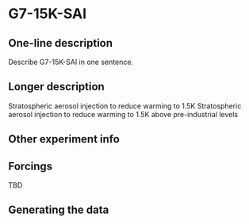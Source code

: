 <!--- This file contains a number of sections -->
<!--- They are bounded by comments like this -->
<!--- Do not edit these sections by hand -->
<!--- Start title -->
# G7-15K-SAI
<!--- End title -->

## One-line description

<!--- Start one-line-description -->
Describe G7-15K-SAI in one sentence.
<!--- End one-line-description -->

## Longer description

<!--- Start longer-description -->
Stratospheric aerosol injection to reduce warming to 1.5K
 Stratospheric aerosol injection to reduce warming to 1.5K above pre-industrial levels
<!--- End longer-description -->

## Other experiment info

<!--- Start other-experiment-info -->
<!--- End other-experiment-info -->

## Forcings

<!--- Start forcings -->
TBD
<!--- End forcings -->

## Generating the data

<!--- TODO: auto-generate this -->
